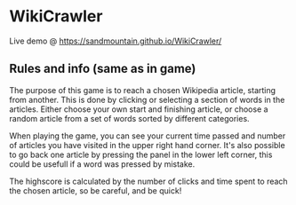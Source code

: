 # WikiCrawler

Live demo @ https://sandmountain.github.io/WikiCrawler/


## Rules and info (same as in game)
The purpose of this game is to reach a chosen Wikipedia article, starting from another. This is done by clicking or selecting a section of words in the articles. Either choose your own start and finishing article, or choose a random article from a set of words sorted by different categories.


When playing the game, you can see your current time passed and number of articles you have visited in the upper right hand corner. It's also possible to go back one article by pressing the panel in the lower left corner, this could be usefull if a word was pressed by mistake.


The highscore is calculated by the number of clicks and time spent to reach the chosen article, so be careful, and be quick!
